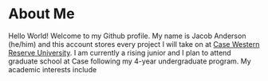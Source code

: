 # About Me

Hello World! Welcome to my Github profile. My name is Jacob Anderson (he/him) and this account stores every project I will take on at [Case Western Reserve University](https://case.edu/). I am currently a rising junior and I plan to attend graduate school at Case following my 4-year undergraduate program. My academic interests include 

<!--
**jmanderson0119/jmanderson0119** is a ✨ _special_ ✨ repository because its `README.md` (this file) appears on your GitHub profile.

Here are some ideas to get you started:

- 🔭 I’m currently working on ...
- 🌱 I’m currently learning ...
- 👯 I’m looking to collaborate on ...
- 🤔 I’m looking for help with ...
- 💬 Ask me about ...
- 📫 How to reach me: ...
- 😄 Pronouns: ...
- ⚡ Fun fact: ...
-->
